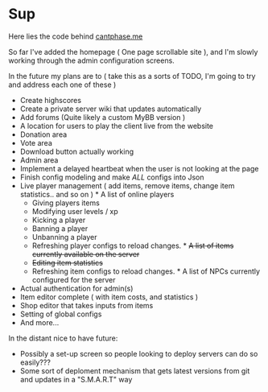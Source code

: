 # Sup

Here lies the code behind [cantphase.me](http://cantphase.me)

So far I've added the homepage ( One page scrollable site ), and I'm slowly working through the admin configuration screens.

In the future my plans are to ( take this as a sorts of TODO, I'm going to try and address each one of these )
  * Create highscores
  * Create a private server wiki that updates automatically
  * Add forums (Quite likely a custom MyBB version )
  * A location for users to play the client live from the website
  * Donation area
  * Vote area
  * Download button actually working
  * Admin area
   * Implement a delayed heartbeat when the user is not looking at the page
   * Finish config modeling and make _ALL_ configs into Json
   * Live player management ( add items, remove items, change item statistics.. and so on )
    * A list of online players
     * Giving players items
     * Modifying user levels / xp
     * Kicking a player
     * Banning a player
     * Unbanning a player
     * Refreshing player configs to reload changes.
    * ~~A list of items currently available on the server~~
     * ~~Editing item statistics~~
     * Refreshing item configs to reload changes.
    * A list of NPCs currently configured for the server
   * Actual authentication for admin(s)
   * Item editor complete ( with item costs, and statistics )
   * Shop editor that takes inputs from items
   * Setting of global configs
   * And more...

In the distant nice to have future:
  * Possibly a set-up screen so people looking to deploy servers can do so easily???
  * Some sort of deploment mechanism that gets latest versions from git and updates in a "S.M.A.R.T" way


